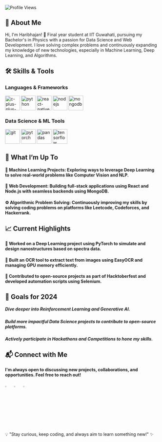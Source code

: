 
![Profile Views](https://komarev.com/ghpvc/?username=Haribhajank&color=blueviolet)

## 👋 About Me

Hi, I'm Haribhajan!
🚀 Final year student at IIT Guwahati, pursuing my Bachelor's in Physics with a passion for Data Science and Web Development. I love solving complex problems and continuously expanding my knowledge of new technologies, especially in Machine Learning, Deep Learning, and Algorithms.

## 🛠 Skills & Tools

### Languages & Frameworks
<p> <img width="48" height="48" src="https://img.icons8.com/color/48/c-plus-plus-logo.png" alt="c-plus-plus-logo" title="C++"/> 
    <img width="48" height="48" src="https://img.icons8.com/color/48/python--v1.png" alt="python" title="Python"/> 
    <img width="48" height="48" src="https://img.icons8.com/color/48/react-native.png" alt="react-native" title="React.js"/> 
    <img width="48" height="48" src="https://img.icons8.com/color/48/nodejs.png" alt="nodejs" title="Node.js"/> 
    <img width="48" height="48" src="https://img.icons8.com/color/48/mongodb.png" alt="mongodb" title="MongoDB"/> 
</p>

### Data Science & ML Tools
<p> <img width="48" height="48" src="https://img.icons8.com/color/48/git.png" alt="git" title="Git"/> 
    <img width="48" height="48" src="https://img.icons8.com/?size=100&id=O6SWwpPIM0GB&format=png&color=000000" alt="pytorch" title="PyTorch"/> 
    <img width="48" height="48" src="https://img.icons8.com/?size=100&id=xSkewUSqtErH&format=png&color=000000" alt="pandas" title="Pandas"/> 
    <img width="48" height="48" src="https://img.icons8.com/color/48/000000/tensorflow.png" alt="tensorflow" title="TensorFlow"/> 
</p>

## 🌟 What I’m Up To
#### 🧠 Machine Learning Projects: Exploring ways to leverage Deep Learning to solve real-world problems like Computer Vision and NLP.
#### 🔭 Web Development: Building full-stack applications using React and Node.js with seamless backends using MongoDB.
#### ⚙️ Algorithmic Problem Solving: Continuously improving my skills by solving coding problems on platforms like Leetcode, Codeforces, and Hackerrank.

## 📈 Current Highlights
#### 🎯 Worked on a Deep Learning project using PyTorch to simulate and design nanostructures based on spectra data.
#### 📝 Built an OCR tool to extract text from images using EasyOCR and managing GPU memory efficiently.
#### 🤖 Contributed to open-source projects as part of Hacktoberfest and developed automation scripts using Selenium.

## 🎯 Goals for 2024
##### Dive deeper into Reinforcement Learning and Generative AI.
##### Build more impactful Data Science projects to contribute to open-source platforms.
##### Actively participate in Hackathons and Competitions to hone my skills.


## 📬 Connect with Me
#### I'm always open to discussing new projects, collaborations, and opportunities. Feel free to reach out!

<p> <a href="mailto:haribhajank5@gmail.com"><img src="https://img.icons8.com/fluent/48/000000/gmail.png" width="3.5%" title="Email"/></a> &nbsp; 
    <a href="https://www.linkedin.com/in/haribhajank"><img src="https://img.icons8.com/color/48/000000/linkedin.png" width="3.5%" title="LinkedIn"/></a> &nbsp; 
    <a href="https://instagram.com/hari__1729?igshid=OTk0YzhjMDVlZA=="><img src="https://img.icons8.com/fluent/48/000000/instagram-new.png" width="3.5%" title="Instagram"/></a> &nbsp; 
</p>

💡 "Stay curious, keep coding, and always aim to learn something new!" ✨




